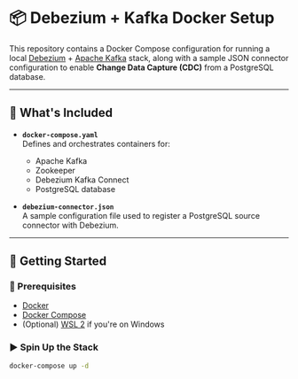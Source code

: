 # 📦 Debezium + Kafka Docker Setup

This repository contains a Docker Compose configuration for running a local [Debezium](https://debezium.io/) + [Apache Kafka](https://kafka.apache.org/) stack, along with a sample JSON connector configuration to enable **Change Data Capture (CDC)** from a PostgreSQL database.

---

## 🧰 What's Included

- **`docker-compose.yaml`**  
  Defines and orchestrates containers for:
  - Apache Kafka
  - Zookeeper
  - Debezium Kafka Connect
  - PostgreSQL database

- **`debezium-connector.json`**  
  A sample configuration file used to register a PostgreSQL source connector with Debezium.

---

## 🚀 Getting Started

### 🔧 Prerequisites

- [Docker](https://www.docker.com/)
- [Docker Compose](https://docs.docker.com/compose/)
- (Optional) [WSL 2](https://docs.microsoft.com/en-us/windows/wsl/) if you're on Windows

### ▶️ Spin Up the Stack

```bash
docker-compose up -d
